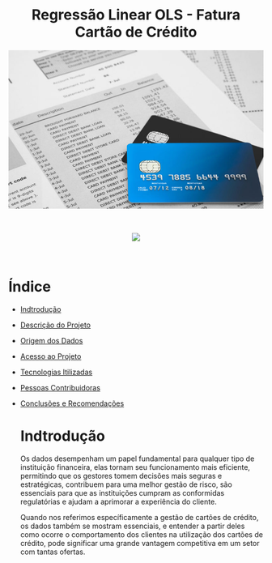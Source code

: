 <h1 align="center"> Regressão Linear OLS - Fatura Cartão de Crédito </h1>

<p align="center">
  <img src="figuras/fatura.jpg" />
</p>
<br>
<p align="center">
<img loading="lazy" src="http://img.shields.io/static/v1?label=STATUS&message=EM%20DESENVOLVIMENTO&color=GREEN&style=for-the-badge"/>
</p>
<br>

# Índice 

* [Indtrodução](#indtroducao)

* [Descrição do Projeto](#descrição-do-projeto)

* [Origem dos Dados](#origem-dos-dados)

* [Acesso ao Projeto](#acesso-ao-projeto)
  
* [Tecnologias Itilizadas](#tecnologias-utilizadas)
  
* [Pessoas Contribuidoras](#pessoas-contribuidoras)

* [Conclusões e Recomendações](#conclusões-e-recomendações)

  # Indtrodução

  <p>Os dados desempenham um papel fundamental para qualquer tipo de instituição financeira, elas tornam seu funcionamento mais eficiente, permitindo que os gestores tomem decisões mais seguras e estratégicas, contribuem para uma melhor gestão de risco, são essenciais para que as instituições cumpram as conformidas regulatórias e ajudam a aprimorar a experiência do cliente.
  
  Quando nos referimos específicamente a gestão de cartões de crédito, os dados também se mostram essenciais, e entender a partir deles como ocorre o comportamento dos clientes na utilização dos cartões de crédito, pode significar uma grande vantagem competitiva em um setor com tantas ofertas.</p>
